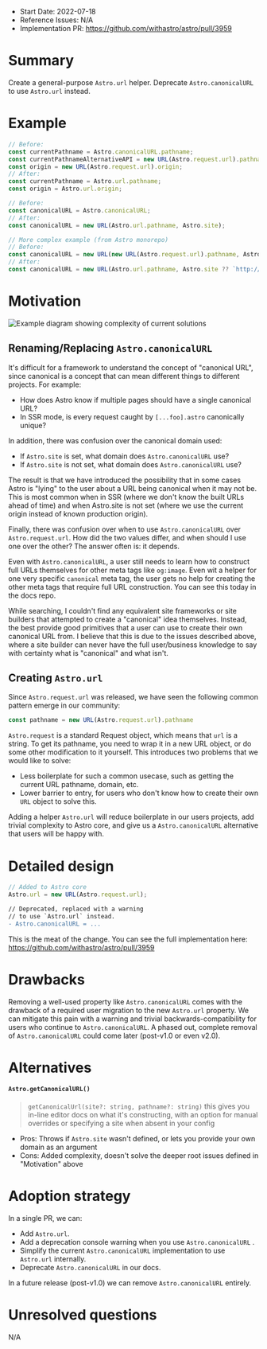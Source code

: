 - Start Date: 2022-07-18
- Reference Issues: N/A
- Implementation PR: https://github.com/withastro/astro/pull/3959

# Summary

Create a general-purpose `Astro.url` helper. Deprecate `Astro.canonicalURL` to use `Astro.url` instead.

# Example

```js
// Before:
const currentPathname = Astro.canonicalURL.pathname;
const currentPathnameAlternativeAPI = new URL(Astro.request.url).pathname;
const origin = new URL(Astro.request.url).origin;
// After:
const currentPathname = Astro.url.pathname;
const origin = Astro.url.origin;
```

```js
// Before:
const canonicalURL = Astro.canonicalURL;
// After:
const canonicalURL = new URL(Astro.url.pathname, Astro.site);
```

```js
// More complex example (from Astro monorepo)
// Before:
const canonicalURL = new URL(new URL(Astro.request.url).pathname, Astro.site ?? `http://example.com`);
// After:
const canonicalURL = new URL(Astro.url.pathname, Astro.site ?? `http://example.com`);
```

# Motivation

![Example diagram showing complexity of current solutions]()

## Renaming/Replacing `Astro.canonicalURL`

It's difficult for a framework to understand the concept of "canonical URL", since canonical is a concept that can mean different things to different projects. For example:

- How does Astro know if multiple pages should have a single canonical URL?
- In SSR mode, is every request caught by `[...foo].astro` canonically unique?

In addition, there was confusion over the canonical domain used:

- If `Astro.site` is set, what domain does `Astro.canonicalURL` use?
- If `Astro.site` is not set, what domain does `Astro.canonicalURL` use?

The result is that we have introduced the possibility that in some cases Astro is "lying" to the user about a URL being canonical when it may not be. This is most common when in SSR (where we don't know the built URLs ahead of time) and when Astro.site is not set (where we use the current origin instead of known production origin).

Finally, there was confusion over when to use `Astro.canonicalURL` over `Astro.request.url`. How did the two values differ, and when should I use one over the other? The answer often is: it depends. 

Even with `Astro.canonicalURL`, a user still needs to learn how to construct full URLs themselves for other meta tags like `og:image`. Even wit a helper for one very specific `canonical` meta tag, the user gets no help for creating the other meta tags that require full URL construction. You can see this today in the docs repo.

While searching, I couldn't find any equivalent site frameworks or site builders that attempted to create a "canonical" idea themselves. Instead, the best provide good primitives that a user can use to create their own canonical URL from. I believe that this is due to the issues described above, where a site builder can never have the full user/business knowledge to say with certainty what is "canonical" and what isn't.


## Creating `Astro.url`

Since `Astro.request.url` was released, we have seen the following common pattern emerge in our community:

```js
const pathname = new URL(Astro.request.url).pathname
```

`Astro.request` is a standard Request object, which means that `url` is a string. To get its pathname, you need to wrap it in a new URL object, or do some other modification to it yourself. This introduces two problems that we would like to solve:

- Less boilerplate for such a common usecase, such as getting the current URL pathname, domain, etc.
- Lower barrier to entry, for users who don't know how to create their own `URL` object to solve this.

Adding a helper `Astro.url` will reduce boilerplate in our users projects, add trivial complexity to Astro core, and give us a `Astro.canonicalURL` alternative that users will be happy with.

# Detailed design

```js
// Added to Astro core
Astro.url = new URL(Astro.request.url);
```

```diff
// Deprecated, replaced with a warning
// to use `Astro.url` instead.
- Astro.canonicalURL = ...
```

This is the meat of the change. You can see the full implementation here: https://github.com/withastro/astro/pull/3959

# Drawbacks

Removing a well-used property like `Astro.canonicalURL` comes with the drawback of a required user migration to the new `Astro.url` property. We can mitigate this pain with a warning and trivial backwards-compatibility for users who continue to `Astro.canonicalURL`. A phased out, complete removal of `Astro.canonicalURL` could come later (post-v1.0 or even v2.0).


# Alternatives

#### `Astro.getCanonicalURL()`

> `getCanonicalUrl(site?: string, pathname?: string)` this gives you in-line editor docs on what it's constructing, with an option for manual overrides or specifying a site when absent in your config

- Pros: Throws if `Astro.site` wasn't defined, or lets you provide your own domain as an argument
- Cons: Added complexity, doesn't solve the deeper root issues defined in "Motivation" above

# Adoption strategy

In a single PR, we can:

- Add `Astro.url`.
- Add a deprecation console warning when you use `Astro.canonicalURL` .
- Simplify the current `Astro.canonicalURL` implementation to use `Astro.url` internally.
- Deprecate `Astro.canonicalURL` in our docs.

In a future release (post-v1.0) we can remove `Astro.canonicalURL` entirely.

# Unresolved questions

N/A
